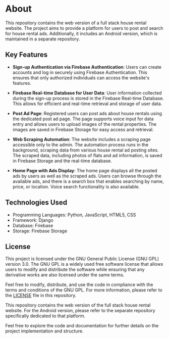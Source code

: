 # About

This repository contains the web version of a full stack house rental website. The project aims to provide a platform for users to post and search for house rental ads. Additionally, it includes an Android version, which is maintained in a separate repository.

## Key Features

- **Sign-up Authentication via Firebase Authentication**: Users can create accounts and log in securely using Firebase Authentication. This ensures that only authorized individuals can access the website's features.

- **Firebase Real-time Database for User Data**: User information collected during the sign-up process is stored in the Firebase Real-time Database. This allows for efficient and real-time retrieval and storage of user data.

- **Post Ad Page**: Registered users can post ads about house rentals using the dedicated post ad page. The page supports voice input for data entry and allows users to upload images of the rental properties. The images are saved in Firebase Storage for easy access and retrieval.

- **Web Scraping Automation**: The website includes a scraping page accessible only to the admin. The automation process runs in the background, scraping data from various house rental ad posting sites. The scraped data, including photos of flats and ad information, is saved in Firebase Storage and the real-time database.

- **Home Page with Ads Display**: The home page displays all the posted ads by users as well as the scraped ads. Users can browse through the available ads, and there is a search box that enables searching by name, price, or location. Voice search functionality is also available.

## Technologies Used

- Programming Languages: Python, JavaScript, HTML5, CSS
- Framework: Django
- Database: Firebase
- Storage: Firebase Storage

## License

This project is licensed under the GNU General Public License (GNU GPL) version 3.0. The GNU GPL is a widely used free software license that allows users to modify and distribute the software while ensuring that any derivative works are also licensed under the same terms.

Feel free to modify, distribute, and use the code in compliance with the terms and conditions of the GNU GPL. For more information, please refer to the [LICENSE](LICENSE) file in this repository.

This repository contains the web version of the full stack house rental website. For the Android version, please refer to the separate repository specifically dedicated to that platform.

Feel free to explore the code and documentation for further details on the project implementation and structure.